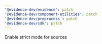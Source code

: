 ```yaml
---
'@evidence-dev/evidence': patch
'@evidence-dev/component-utilities': patch
'@evidence-dev/preprocess': patch
'@evidence-dev/sdk': patch
---
```


Enable strict mode for sources
